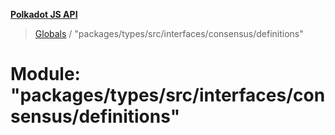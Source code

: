 **[Polkadot JS API](../README.md)**

> [Globals](../globals.md) / "packages/types/src/interfaces/consensus/definitions"

# Module: "packages/types/src/interfaces/consensus/definitions"
